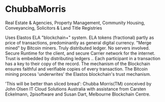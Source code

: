 # ChubbaMorris

Real Estate & Agencies, Property Management, Community Housing, Conveyancing, Solicitors & Land Title Registries

Uses Elastos ELA "blockchain+" system.
ELA tokens (fractional) partly as price of transactions,
predominantly as general digital currency.
"Merge mined" by Bitcoin miners.
Truly distributed ledger. No servers involved.
Secure Runtime for the client,
and secure Carrier network for the internet.
Trust is embedded by distributing ledgers ..  Each participant in a transaction has a key to their copy of the record.  The mechanism of the Blockchain ensures faithful and verifiable copies of every transaction.  The Bitcoin mining process 'underwrites' the Elastos blockchain's trust mechanism.

'This will be better than sliced bread':
Chubba Morris(TM) conceived by John Olsen IT Cloud Solutions Australia with assistance from Carsten Eckelmann, 2pisoftware and Susan Dart, Melbourne Blockchain Centre.
